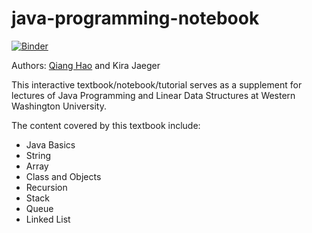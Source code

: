 # java-programming-notebook

[![Binder](https://mybinder.org/badge_logo.svg)](https://mybinder.org/v2/gh/Neo-Hao/java-programming-notebook/master)

Authors: [Qiang Hao](http://qhao.info) and Kira Jaeger

This interactive textbook/notebook/tutorial serves as a supplement for lectures of Java Programming and Linear Data Structures at Western Washington University.

The content covered by this textbook include:

* Java Basics
* String
* Array
* Class and Objects
* Recursion
* Stack
* Queue
* Linked List
